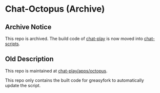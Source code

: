 # Chat-Octopus (Archive)

## Archive Notice

This repo is archived. The build code of [chat-play](https://github.com/mefengl/chat-play) is now moved into [chat-scripts](https://github.com/mefengl/chat-scripts).

## Old Description

This repo is maintained at [chat-play/apps/octopus](https://github.com/mefengl/chat-play).

This repo only contains the built code for greasyfork to automatically update the script.
